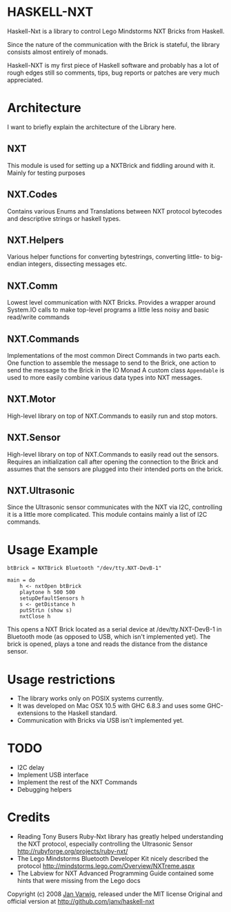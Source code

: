 HASKELL-NXT
===========

Haskell-Nxt is a library to control Lego Mindstorms NXT Bricks from Haskell.

Since the nature of the communication with the Brick is stateful, the library
consists almost entirely of monads.

Haskell-NXT is my first piece of Haskell software and probably has a lot of
rough edges still so comments, tips, bug reports or patches are very much
appreciated. 

Architecture
============

I want to briefly explain the architecture of the Library here.

NXT
---
This module is used for setting up a NXTBrick and fiddling around with it.
Mainly for testing purposes

NXT.Codes
---------
Contains various Enums and Translations between NXT protocol bytecodes and
descriptive strings or haskell types.

NXT.Helpers
-----------
Various helper functions for converting bytestrings, converting little- to
big-endian integers, dissecting messages etc.

NXT.Comm
--------
Lowest level communication with NXT Bricks. Provides a wrapper around
System.IO calls to make top-level programs a little less noisy and basic
read/write commands

NXT.Commands
------------
Implementations of the most common Direct Commands in two parts each.
One function to assemble the message to send to the Brick, one action
to send the message to the Brick in the IO Monad
A custom class `Appendable` is used to more easily combine various data types
into NXT messages.

NXT.Motor
---------
High-level library on top of NXT.Commands to easily run and stop motors.

NXT.Sensor
----------
High-level library on top of NXT.Commands to easily read out the sensors.
Requires an initialization call after opening the connection to the Brick
and assumes that the sensors are plugged into their intended ports on the
brick.

NXT.Ultrasonic
--------------
Since the Ultrasonic sensor communicates with the NXT via I2C, controlling
it is a little more complicated. This module contains mainly a list of I2C
commands.


Usage Example
=============

    btBrick = NXTBrick Bluetooth "/dev/tty.NXT-DevB-1"

    main = do
    	h <- nxtOpen btBrick
    	playtone h 500 500
    	setupDefaultSensors h
    	s <- getDistance h
    	putStrLn (show s)
    	nxtClose h

This opens a NXT Brick located as a serial device at /dev/tty.NXT-DevB-1
in Bluetooth mode (as opposed to USB, which isn't implemented yet).
The brick is opened, plays a tone and reads the distance from
the distance sensor.

Usage restrictions
==================

- The library works only on POSIX systems currently.
- It was developed on Mac OSX 10.5 with GHC 6.8.3 and uses some
  GHC-extensions to the Haskell standard.
- Communication with Bricks via USB isn't implemented yet.

TODO
====

 - I2C delay
 - Implement USB interface
 - Implement the rest of the NXT Commands
 - Debugging helpers

Credits
=======

 - Reading Tony Busers Ruby-Nxt library has greatly helped understanding the
   NXT protocol, especially controlling the Ultrasonic Sensor
   <http://rubyforge.org/projects/ruby-nxt/>
 - The Lego Mindstorms Bluetooth Developer Kit nicely described the protocol
   <http://mindstorms.lego.com/Overview/NXTreme.aspx>
 - The Labview for NXT Advanced Programming Guide contained some hints that
   were missing from the Lego docs
   

Copyright (c) 2008 [Jan Varwig](http://jan.varwig.org/), released under the MIT license
Original and official version at <http://github.com/janv/haskell-nxt>
